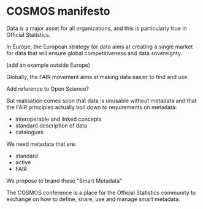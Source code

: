 # COSMOS manifesto

Data is a major asset for all organizations, and this is particularly true in Official Statistics.

In Europe, the European strategy for data aims at creating a single market for data that will ensure global competitiveness and data sovereignty.

(add an example outside Europe)

Globally, the FAIR movement aims at making data easier to find and use.

Add reference to Open Science?

But realisation comes soon that data is unusable without metadata and that the FAIR principles actually boil down to requirements on metadata:
- interoperable and linked concepts
- standard description of data
- catalogues 

We need metadata that are:
- standard
- active
- FAIR

We propose to brand these "Smart Metadata"

The COSMOS conference is a place for the Official Statistics community to exchange on how to define, share, use and manage smart metadata.